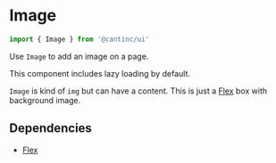 # Image

```typescript
import { Image } from '@cantinc/ui'
```

Use `Image` to add an image on a page.

This component includes lazy loading by default.

`Image` is kind of `img` but can have a content.
This is just a [Flex](/ui/layout/flex) box with background image.

## Dependencies

- [Flex](/ui/layout/flex)
